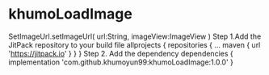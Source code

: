 # khumoLoadImage
SetImageUrl.setImageUrl(
                url:String,
                imageView:ImageView
            )
Step 1.Add the JitPack repository to your build file 
allprojects {
		repositories {
			...
			maven { url 'https://jitpack.io' }
		}
	}
Step 2. Add the dependency
dependencies {
	        implementation 'com.github.khumoyun99:khumoLoadImage:1.0.0'
	}
